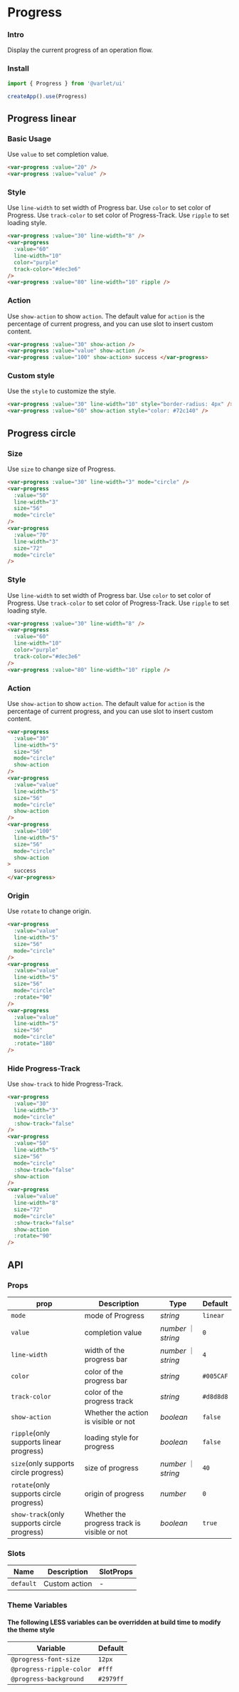 # Progress

### Intro

Display the current progress of an operation flow.

### Install

```js
import { Progress } from '@varlet/ui'

createApp().use(Progress)
```

## Progress linear

### Basic Usage

Use `value` to set completion value.

```html
<var-progress :value="20" />
<var-progress :value="value" />
```

### Style

Use `line-width` to set width of Progress bar. Use `color` to set color of Progress. Use `track-color` to set color of Progress-Track. Use `ripple` to set loading style.

```html
<var-progress :value="30" line-width="8" />
<var-progress 
  :value="60" 
  line-width="10" 
  color="purple" 
  track-color="#dec3e6" 
/>
<var-progress :value="80" line-width="10" ripple />
```

### Action

Use `show-action` to show `action`. The default value for `action` is the percentage of current progress, and you can use slot to insert custom content.

```html
<var-progress :value="30" show-action />
<var-progress :value="value" show-action />
<var-progress :value="100" show-action> success </var-progress>
```

### Custom style

Use the `style` to customize the style.

```html
<var-progress :value="30" line-width="10" style="border-radius: 4px" />
<var-progress :value="60" show-action style="color: #72c140" />
```

## Progress circle

### Size

Use `size` to change size of Progress.

```html
<var-progress :value="30" line-width="3" mode="circle" />
<var-progress 
  :value="50" 
  line-width="3" 
  size="56" 
  mode="circle" 
/>
<var-progress 
  :value="70" 
  line-width="3" 
  size="72" 
  mode="circle" 
/>
```

### Style

Use `line-width` to set width of Progress bar. Use `color` to set color of Progress. Use `track-color` to set color of Progress-Track. Use `ripple` to set loading style.

```html
<var-progress :value="30" line-width="8" />
<var-progress 
  :value="60" 
  line-width="10" 
  color="purple" 
  track-color="#dec3e6" 
/>
<var-progress :value="80" line-width="10" ripple />
```

### Action

Use `show-action` to show `action`. The default value for `action` is the percentage of current progress, and you can use slot to insert custom content.

```html
<var-progress 
  :value="30" 
  line-width="5" 
  size="56" 
  mode="circle" 
  show-action 
/>
<var-progress 
  :value="value" 
  line-width="5" 
  size="56" 
  mode="circle" 
  show-action 
/>
<var-progress 
  :value="100" 
  line-width="5"
  size="56" 
  mode="circle" 
  show-action
>
  success
</var-progress>
```

### Origin

Use `rotate` to change origin.

```html
<var-progress 
  :value="value" 
  line-width="5" 
  size="56" 
  mode="circle" 
/>
<var-progress
  :value="value"
  line-width="5"
  size="56"
  mode="circle"
  :rotate="90"
/>
<var-progress
  :value="value"
  line-width="5"
  size="56"
  mode="circle"
  :rotate="180"
/>
```

### Hide Progress-Track

Use `show-track` to hide Progress-Track.

```html
<var-progress 
  :value="30" 
  line-width="3" 
  mode="circle" 
  :show-track="false" 
/>
<var-progress
  :value="50"
  line-width="5"
  size="56"
  mode="circle"
  :show-track="false"
  show-action
/>
<var-progress
  :value="value"
  line-width="8"
  size="72"
  mode="circle"
  :show-track="false"
  show-action
  :rotate="90"
/>
```

## API

### Props

| prop | Description      | Type     | Default  |
| --------- | ---------------- | -------- | -------- |
| `mode` | mode of Progress | _string_ | `linear` |
| `value` | completion value   | _number_ ｜ _string_ |  `0`  |
| `line-width` | width of the progress bar  | _number_ ｜ _string_ | `4` |
| `color` | color of the progress bar  | _string_  | `#005CAF` |
| `track-color`  | color of the progress track | _string_   | `#d8d8d8` |
| `show-action` | Whether the action is visible or not | _boolean_ | `false` |
| `ripple`(only supports linear progress) | loading style for progress | _boolean_ | `false` |
| `size`(only supports circle progress) | size of progress | _number_ ｜ _string_ | `40` |
| `rotate`(only supports circle progress) | origin of progress | _number_ | `0` |
| `show-track`(only supports circle progress) | Whether the progress track is visible or not | _boolean_ | `true` |

### Slots

| Name | Description | SlotProps |
| ----- | -------------- | -------- |
| `default` | Custom action | - |

### Theme Variables
#### The following LESS variables can be overridden at build time to modify the theme style

| Variable | Default |
| --- | --- |
| `@progress-font-size` | `12px` |
| `@progress-ripple-color` | `#fff` |
| `@progress-background` | `#2979ff` |